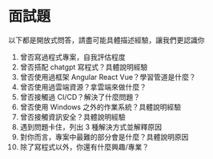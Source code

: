 # 面試題
以下都是開放式問答，請盡可能具體描述經驗，讓我們更認識你

1. 曾否寫過程式專案，自我評估程度
2. 曾否搭配 chatgpt 寫程式？具體說明經驗
3. 曾否使用過框架 Angular React Vue？學習管道是什麼？
4. 曾否使用過雲端資源？拿雲端來做什麼？
5. 曾否接觸過 CI/CD？解決了什麼問題？
6. 曾否使用 Windows 之外的作業系統？具體說明經驗
7. 曾否接觸資訊安全？具體說明經驗
8. 遇到問題卡住，列出 3 種解決方式並解釋原因
9. 對你而言，專案中最難的部分會是什麼？具體說明原因
10. 除了寫程式以外，你還有什麼興趣/專業？
